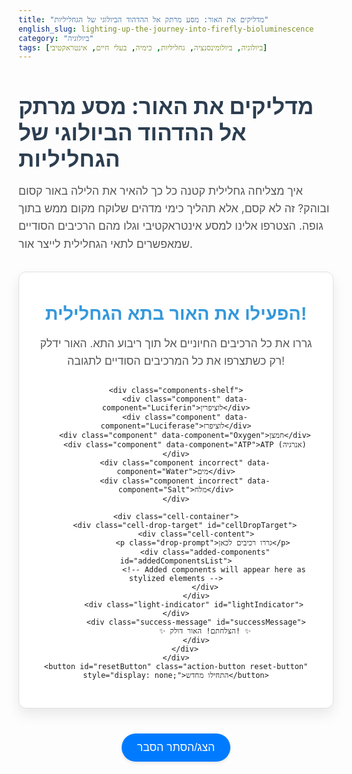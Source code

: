 ```yaml
---
title: "מדליקים את האור: מסע מרתק אל ההדהוד הביולוגי של הגחליליות"
english_slug: lighting-up-the-journey-into-firefly-bioluminescence
category: "ביולוגיה"
tags: [ביולוגיה, ביולומינסנציה, גחליליות, כימיה, בעלי חיים, אינטראקטיבי]
---
```

<h1>מדליקים את האור: מסע מרתק אל ההדהוד הביולוגי של הגחליליות</h1>
<p class="intro-text">איך מצליחה גחלילית קטנה כל כך להאיר את הלילה באור קסום ובוהק? זה לא קסם, אלא תהליך כימי מדהים שלוקח מקום ממש בתוך גופה. הצטרפו אלינו למסע אינטראקטיבי וגלו מהם הרכיבים הסודיים שמאפשרים לתאי הגחלילית לייצר אור.</p>

<div class="interactive-app">
    <h2>הפעילו את האור בתא הגחלילית!</h2>
    <p class="instruction-text">גררו את כל הרכיבים החיוניים אל תוך ריבוע התא. האור ידלק רק כשתצרפו את כל המרכיבים הסודיים לתגובה!</p>

    <div class="components-shelf">
        <div class="component" data-component="Luciferin">לוציפרין</div>
        <div class="component" data-component="Luciferase">לוציפרז</div>
        <div class="component" data-component="Oxygen">חמצן</div>
        <div class="component" data-component="ATP">ATP (אנרגיה)</div>
        <div class="component incorrect" data-component="Water">מים</div>
        <div class="component incorrect" data-component="Salt">מלח</div>
    </div>

    <div class="cell-container">
        <div class="cell-drop-target" id="cellDropTarget">
             <div class="cell-content">
                <p class="drop-prompt">גררו רכיבים לכאן</p>
                 <div class="added-components" id="addedComponentsList">
                     <!-- Added components will appear here as stylized elements -->
                 </div>
             </div>
            <div class="light-indicator" id="lightIndicator"></div>
             <div class="success-message" id="successMessage">
                 ✨ הצלחתם! האור דולק! ✨
             </div>
        </div>
    </div>
    <button id="resetButton" class="action-button reset-button" style="display: none;">התחילו מחדש</button>

</div>

<style>
    /* Basic Styling */
    .interactive-app {
        margin: 30px auto;
        padding: 30px;
        border: 1px solid #e0e0e0;
        border-radius: 12px;
        max-width: 750px;
        text-align: center;
        background-color: #ffffff;
        box-shadow: 0 10px 20px rgba(0, 0, 0, 0.08);
        font-family: 'Arial', sans-serif; /* Use a common clean font */
    }

    h1 {
        color: #2c3e50; /* Dark blue-grey */
        margin-bottom: 10px;
        font-size: 2.2rem;
        font-weight: bold;
    }

    h2 {
        color: #3498db; /* Bright blue */
        margin-top: 20px;
        margin-bottom: 15px;
        font-size: 1.8rem;
    }

     .intro-text, .instruction-text {
        color: #555;
        font-size: 1.1rem;
        line-height: 1.6;
        margin-bottom: 25px;
    }

    .components-shelf {
        display: flex;
        justify-content: center;
        gap: 20px; /* Increased gap */
        margin-bottom: 40px; /* Increased margin */
        flex-wrap: wrap;
    }

    /* Component Styling */
    .component {
        padding: 12px 20px;
        border: 2px solid #3498db; /* Blue border */
        border-radius: 25px; /* Pill shape */
        cursor: grab;
        background: linear-gradient(135deg, #e9f5ff, #cce7ff); /* Subtle gradient */
        color: #2c3e50;
        font-size: 1.1rem;
        user-select: none;
        transition: transform 0.2s ease, box-shadow 0.2s ease;
        box-shadow: 0 2px 5px rgba(0,0,0,0.1);
    }

    .component:hover {
         transform: translateY(-3px); /* Slight lift on hover */
         box-shadow: 0 5px 10px rgba(0,0,0,0.15);
    }

    .component:active {
        cursor: grabbing;
        transform: scale(0.95); /* More pronounced press */
        box-shadow: 0 1px 3px rgba(0,0,0,0.1);
    }

    .component.incorrect {
        border-color: #e74c3c; /* Red border */
        background: linear-gradient(135deg, #ffe9ec, #ffcccc); /* Red gradient */
        color: #c0392b; /* Darker red text */
    }

     /* Dragging state visual feedback */
     .component.dragging {
         opacity: 0.6;
         transform: scale(1.05);
         box-shadow: 0 10px 20px rgba(0,0,0,0.2);
     }

    /* Cell Styling */
    .cell-container {
        display: flex;
        justify-content: center;
        margin-top: 30px;
    }

    .cell-drop-target {
        width: 300px; /* Larger target */
        height: 300px; /* Larger target */
        border: 4px dashed #34495e; /* Darker dash */
        border-radius: 50%; /* Make it more cell-like / circular */
        display: flex;
        flex-direction: column;
        justify-content: center;
        align-items: center;
        position: relative;
        background-color: #ecf0f1; /* Light grey */
        overflow: hidden;
        transition: border-color 0.3s ease, background-color 0.3s ease;
    }

    .cell-content {
         position: relative; /* Keep content above light */
         z-index: 2;
         text-align: center;
         padding: 20px; /* Add some padding */
    }

    .cell-drop-target p.drop-prompt {
        color: #7f8c8d; /* Grey text */
        font-size: 1.2rem;
        margin-bottom: 20px; /* Space below prompt */
        transition: opacity 0.3s ease;
    }

    .cell-drop-target.dragover {
        border-color: #3498db; /* Highlight blue on dragover */
        background-color: #d9edf7; /* Lighter blue background */
    }

    /* Light Indicator Styling & Animation */
    .light-indicator {
        position: absolute;
        top: 0;
        left: 0;
        width: 100%;
        height: 100%;
        background: radial-gradient(circle, rgba(255, 255, 150, 0.9) 0%, rgba(255, 165, 0, 0.7) 50%, rgba(255, 69, 0, 0.5) 70%, rgba(0, 0, 0, 0) 100%);
        opacity: 0;
        transition: opacity 1s ease-in-out; /* Slower, smoother transition */
        pointer-events: none;
        z-index: 1;
         filter: blur(5px); /* Subtle blur for glow effect */
    }

    .light-indicator.on {
        opacity: 1;
         animation: pulse-glow 2s infinite alternate ease-in-out; /* Pulsing animation */
    }

    @keyframes pulse-glow {
        0% { opacity: 0.8; transform: scale(1); }
        100% { opacity: 1; transform: scale(1.05); }
    }

    /* Added Components Visual Representation (inside the cell) */
    .added-components {
        display: flex; /* Arrange items in a row/wrap */
        justify-content: center;
        flex-wrap: wrap; /* Allow wrapping if many items */
        gap: 10px; /* Space between items */
        min-height: 50px; /* Ensure area is visible */
    }

    .added-components div {
        padding: 8px 12px;
        border-radius: 15px; /* Pill shape for added items */
        font-size: 0.9rem;
        font-weight: normal;
        box-shadow: 0 1px 3px rgba(0,0,0,0.1);
        transition: transform 0.3s ease, opacity 0.3s ease;
    }

    .added-components div.correct-added {
        background-color: #2ecc71; /* Green */
        color: white;
    }

    .added-components div.incorrect-added {
         background-color: #e74c3c; /* Red */
         color: white;
         text-decoration: line-through;
         opacity: 0.8;
    }

    /* Success Message */
    .success-message {
        position: absolute;
        top: 50%;
        left: 50%;
        transform: translate(-50%, -50%);
        color: #f1c40f; /* Bright yellow */
        font-size: 1.8rem;
        font-weight: bold;
        text-shadow: 0 0 10px rgba(255, 255, 0, 0.8);
        opacity: 0;
        transition: opacity 0.5s ease-in;
        z-index: 3; /* Above light and components */
        pointer-events: none;
    }

    .success-message.visible {
        opacity: 1;
    }


    /* Button Styling */
    .action-button {
        margin-top: 25px;
        padding: 12px 25px;
        border: none;
        border-radius: 25px; /* Rounded buttons */
        cursor: pointer;
        font-size: 1.1rem;
        transition: background-color 0.2s ease, transform 0.1s ease;
        box-shadow: 0 2px 5px rgba(0,0,0,0.1);
    }

    .action-button:hover {
        transform: translateY(-2px);
        box-shadow: 0 4px 8px rgba(0,0,0,0.15);
    }

    .action-button:active {
         transform: scale(0.98);
         box-shadow: 0 1px 3px rgba(0,0,0,0.1);
    }


    #toggleExplanationButton {
        display: block;
        margin: 40px auto 20px auto; /* More space */
        background-color: #007bff; /* Bootstrap primary blue */
        color: white;
    }

    #toggleExplanationButton:hover {
        background-color: #0056b3;
    }

    .reset-button {
        background-color: #95a5a6; /* Grey */
        color: white;
    }

    .reset-button:hover {
        background-color: #7f8c8d;
    }


    /* Explanation Styling */
    .explanation-content {
        border-top: 2px dashed #bdc3c7; /* Subtle separator */
        padding-top: 30px;
        margin-top: 30px;
        text-align: right; /* RTL */
        color: #333;
    }

    .explanation-content h2 {
        color: #0056b3; /* Darker blue */
        margin-top: 20px;
        margin-bottom: 15px;
        font-size: 1.6rem;
        border-bottom: 1px solid #eee; /* Underline heading */
        padding-bottom: 5px;
    }

    .explanation-content h3 {
        color: #34495e; /* Dark blue-grey */
        margin-top: 20px;
        margin-bottom: 10px;
        font-size: 1.3rem;
    }

    .explanation-content p {
        margin-bottom: 15px;
        line-height: 1.7;
        font-size: 1.05rem;
    }

    .explanation-content ul, .explanation-content ol {
        list-style-position: outside;
        padding-right: 25px; /* RTL padding */
        margin-bottom: 15px;
    }

    .explanation-content li {
        margin-bottom: 10px;
        line-height: 1.6;
    }
     .explanation-content li strong {
         color: #555;
     }


</style>

<button id="toggleExplanationButton" class="action-button">הצג/הסתר הסבר</button>

<div class="explanation-content" id="explanationContent" style="display: none;">
    <h2>הסבר מעמיק: מנגנון ההדהוד הביולוגי בגחליליות</h2>

    <h3>מהי הדהוד ביולוגי (ביולומינסנציה)? תופעה מדהימה של אור חי</h3>
    <p>ביולומינסנציה היא אחת התופעות המופלאות בטבע – היכולת של אורגניזמים חיים לייצר אור בעצמם באמצעות תגובה כימית פנימית. בניגוד לנורות ליבון שמייצרות המון חום, האור הביולוגי הוא "אור קר" (cold light), יעיל להפליא עם מינימום אובדן אנרגיה לחום.</p>

    <h3>ריקוד האורות בטבע: שימושים מגוונים לביולומינסנציה</h3>
    <p>בעלי חיים רבים, רובם הגדול חיים במעמקי הים החשוכים, פיתחו את היכולת הזו למטרות הישרדות ותקשורת קריטיות:</p>
    <ul>
        <li><strong>תקשורת:</strong> כמו בגחליליות, האור משמש למשיכת בני זוג, זיהוי בין פרטים ואיתות.</li>
        <li><strong>הסוואה:</strong> מינים ימיים מסוימים מפיקים אור שמחקה את אור הסביבה (Counter-illumination) כדי להתמזג עם אור השמש החודר.</li>
        <li><strong>משיכת טרף:</strong> יצירת "פיתיון" אור זוהר שמפתה טרף תמים להתקרב.</li>
        <li><strong>הגנה:</strong> הבהוב פתאומי ומסנוור להרחקת טורפים, או שחרור ענני אור מבלבלים.</li>
    </ul>
    <p>מלבד גחליליות, תופעת הביולומינסנציה נצפית גם בחיידקים, פטריות, מדוזות, אלמוגים, דגים, דיונונים ועוד.</p>

    <h3>גחליליות בפוקוס: המפעל הכימי לייצור אור</h3>
    <p>הגחליליות, בניגוד לרוב בעלי החיים הזוהרים, חיים ביבשה ומשתמשים באור בעיקר לתקשורת לילית. ייצור האור מתרחש בתאים מיוחדים בחלק התחתון של גופן הנקראים פוטוציטים (Photocytes).</p>

    <h3>מצרכים סודיים: הרכיבים החיוניים להדלקת האור</h3>
    <p>התהליך הכימי המורכב שיוצר את אור הגחליליות דורש שילוב מדויק של ארבעה "שחקנים" ראשיים:</p>
    <ul>
        <li><strong>לוציפרין (Luciferin):</strong> זוהי המולקולה ה"זוהרת". כאשר היא עוברת שינוי כימי (חמצון), היא משחררת את האנרגיה העודפת בצורת פוטון אור.</li>
        <li><strong>לוציפרז (Luciferase):</strong> זהו אנזים (סוג של חלבון) קטליטי. תפקידו הוא לזרז ולאפשר את התגובה הכימית הספציפית בין הלוציפרין לחמצן. בלעדיו, התגובה הייתה איטית מדי או לא מתרחשת כלל בקצב הדרוש להבהוב מהיר.</li>
        <li><strong>חמצן (Oxygen, O₂):</strong> גז חיוני לתהליך. הוא המולקולה שמחמצנת את הלוציפרין, וזהו שלב מפתח בפליטת האור.</li>
        <li><strong>ATP (אדנוזין טרי-פוספט):</strong> מולקולת האנרגיה האוניברסלית של התא. היא מספקת את האנרגיה ההתחלתית הדרושה כדי "להפעיל" או "להכין" את הלוציפרין לשלב החמצון.</li>
    </ul>

    <h3>הכימיה מאחורי הזוהר: שלבי התגובה</h3>
    <p>התגובה מתרחשת בפוטוציטים בשני שלבים עיקריים, המזורזים על ידי הלוציפרז:</p>
    <ol>
        <li><strong>הפעלת הלוציפרין:</strong> הלוציפרין מתחבר ל-ATP בנוכחות לוציפרז. בתגובה זו, נוצר קומפלקס מיוחד של לוציפרין-אדנילט (luciferyl adenylate). האנרגיה מה-ATP נאגרת באופן זמני במולקולת הלוציפרין המופעלת.</li>
        <li><strong>חמצון ופליטת אור:</strong> קומפלקס הלוציפרין-אדנילט המופעל מגיב במהירות עם חמצן (O₂). תגובת חמצון זו, שמזורזת גם היא על ידי הלוציפרז, גורמת ללוציפרין לשנות את מבנהו (להפוך לאוקסילוציפרין). בתהליך זה, האנרגיה שאגורה במולקולה משוחררת בפליטה של פוטון אור - זהו האור שאנו רואים!</li>
    </ol>
    <p>השליטה המדויקת על זרימת החמצן לתאים, לרוב דרך מערכת מיוחדת של צינורות אוויר, היא המאפשרת לגחלילית להדליק ולכבות את האור בדפוסי הבהוב ייחודיים לכל מין.</p>

    <h3>יעילות מדהימה: "אור קר" באמת</h3>
    <p>אחד המאפיינים המרשימים ביותר של ההדהוד הביולוגי הוא היעילות שלו. כמעט כל האנרגיה הכימית בתגובה הופכת לאור, עם אובדן חום מינימלי (כ-1% בלבד). לשם השוואה, נורת ליבון רגילה מבזבזת כ-90% מהאנרגיה כאובדן חום. זו הסיבה שאור הגחליליות נקרא "אור קר" – הוא כמעט אינו פולט חום.</p>

    <h3>מעבר לתקשורת: יישומים מודרניים</h3>
    <p>חקר מעמיק של מנגנון ההדהוד הביולוגי, ובפרט האנזים לוציפרז, פתח דלתות ליישומים מדעיים וטכנולוגיים מרתקים:</p>
    <ul>
        <li><strong>כלי מחקרי:</strong> גן הלוציפרז משמש כ"כתב" (Reporter gene) במחקרים ביולוגיים. ניתן לחבר את הגן הזה לגנים אחרים ולעקוב אחר פעילותם או מיקומם בתא או באורגניזם על ידי מדידת האור הנפלט.</li>
        <li><strong>זיהוי ATP:</strong> המערכת משמשת לזיהוי וכימות מהיר ורגיש של ATP בדגימות שונות, למשל, בהערכת היגיינה על משטחים.</li>
        <li><strong>הדמיה ביולוגית:</strong> שימוש בלוציפרז וסובסטרט (לוציפרין) מאפשר לעקוב אחר תהליכים דינמיים בגופם של אורגניזמים חיים, כמו התפשטות גידולים סרטניים או יעילות טיפולים.</li>
    </ul>
    <p>לסיכום, המנגנון הכימי הפשוט לכאורה שמביא להבהוב הקסום של הגחליליות הוא דוגמה מופלאה ליעילות ביולוגית, ומהווה היום כלי חשוב ורב עוצמה בחזית המחקר המודרני.</p>
</div>

<script>
    document.addEventListener('DOMContentLoaded', () => {
        const components = document.querySelectorAll('.component');
        const cellDropTarget = document.getElementById('cellDropTarget');
        const lightIndicator = document.getElementById('lightIndicator');
        const addedComponentsList = document.getElementById('addedComponentsList');
        const toggleExplanationButton = document.getElementById('toggleExplanationButton');
        const explanationContent = document.getElementById('explanationContent');
        const resetButton = document.getElementById('resetButton');
        const dropPrompt = cellDropTarget.querySelector('.drop-prompt');
        const successMessage = document.getElementById('successMessage');

        const requiredComponents = new Set(['Luciferin', 'Luciferase', 'Oxygen', 'ATP']);
        let droppedComponents = new Set();
        let visualComponents = []; // To track which components are visually inside and manage their elements

        // Make components draggable
        components.forEach(component => {
            component.setAttribute('draggable', true);

            component.addEventListener('dragstart', (event) => {
                event.dataTransfer.setData('text/plain', event.target.dataset.component);
                // Add a class for visual feedback during drag (opacity, shadow, etc.)
                event.target.classList.add('dragging');
            });

            component.addEventListener('dragend', (event) => {
                // Remove the dragging class regardless of drop outcome
                event.target.classList.remove('dragging');
            });
        });

        // Make the cell area a drop target
        cellDropTarget.addEventListener('dragover', (event) => {
            event.preventDefault(); // Allow drop
            cellDropTarget.classList.add('dragover'); // Add visual feedback
        });

        cellDropTarget.addEventListener('dragleave', (event) => {
            cellDropTarget.classList.remove('dragover'); // Remove visual feedback
        });

        cellDropTarget.addEventListener('drop', (event) => {
            event.preventDefault(); // Prevent default action
            cellDropTarget.classList.remove('dragover'); // Remove visual feedback

            const componentType = event.dataTransfer.getData('text/plain');
            const isCorrect = requiredComponents.has(componentType);

            // Only add component if it hasn't been dropped visually already
            if (!visualComponents.some(comp => comp.type === componentType)) {
                 // Add to internal state
                droppedComponents.add(componentType);
                visualComponents.push({ type: componentType, correct: isCorrect }); // Track visually dropped items

                // --- Visual Update: Add component representation inside the cell ---
                 const addedItem = document.createElement('div');
                 addedItem.textContent = componentType; // Or use a shorter label/icon later
                 addedItem.classList.add(isCorrect ? 'correct-added' : 'incorrect-added');

                 // Optional: Add a little animation on drop
                 addedItem.style.opacity = '0';
                 addedItem.style.transform = 'scale(0.5)';
                 addedComponentsList.appendChild(addedItem);
                 // Trigger CSS transition
                 setTimeout(() => {
                     addedItem.style.opacity = '1';
                     addedItem.style.transform = 'scale(1)';
                 }, 10); // Small delay to ensure transition is triggered

                // --- Check for success condition ---
                const allRequiredPresent = Array.from(requiredComponents).every(comp => droppedComponents.has(comp));
                const noIncorrectAdded = Array.from(droppedComponents).every(comp => requiredComponents.has(comp)); // Ensure NO incorrect items are present

                if (allRequiredPresent && noIncorrectAdded) {
                    activateLight();
                } else {
                    deactivateLight();
                    // Optional: Add visual feedback for incorrect drop if needed
                     if (!isCorrect) {
                        // Example: Add a temporary class for a shake effect on the cell
                         cellDropTarget.classList.add('shake');
                         setTimeout(() => cellDropTarget.classList.remove('shake'), 500);
                     }
                }

                 // Always show reset button once something is dropped
                 resetButton.style.display = 'block';
                 dropPrompt.style.display = 'none'; // Hide prompt once components are added
            }
        });

         function activateLight() {
             lightIndicator.classList.add('on');
             successMessage.classList.add('visible'); // Show success message
         }

         function deactivateLight() {
             lightIndicator.classList.remove('on');
              successMessage.classList.remove('visible'); // Hide success message
         }

        // Toggle explanation visibility
        toggleExplanationButton.addEventListener('click', () => {
            const isHidden = explanationContent.style.display === 'none';
            explanationContent.style.display = isHidden ? 'block' : 'none';
            toggleExplanationButton.textContent = isHidden ? 'הסתר הסבר' : 'הצג/הסתר הסבר';
        });

        // Reset simulation
        resetButton.addEventListener('click', () => {
            droppedComponents.clear();
            visualComponents = []; // Clear visual tracking
            addedComponentsList.innerHTML = ''; // Clear visual list items
            deactivateLight(); // Turn off light and hide message
            dropPrompt.style.display = 'block'; // Show initial prompt text
            resetButton.style.display = 'none'; // Hide reset again
        });

         // Initial state: hide reset button, hide explanation, hide success message
         resetButton.style.display = 'none';
         explanationContent.style.display = 'none';
         successMessage.classList.remove('visible'); // Ensure message is hidden initially
         dropPrompt.style.display = 'block'; // Ensure prompt is visible initially

    });
</script>